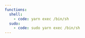 ```yaml
---
functions:
  shell:
    - code: yarn exec /bin/sh
  sudo:
    - code: sudo yarn exec /bin/sh
---
```

